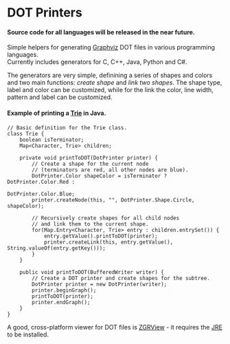 DOT Printers
============

#### Source code for all languages will be released in the near future.   
  
Simple helpers for generating [Graphviz](http://www.graphviz.org/) DOT files in various programming languages.  
Currently includes generators for C, C++, Java, Python and C#.
  
The generators are very simple, definining a series of shapes and colors and two main functions: *create shape* and *link two shapes*. The shape type, label and color can be customized, while for the link the color, line width, pattern and label can be customized.  
  
#### Example of printing a [Trie](http://en.wikipedia.org/wiki/Trie) in Java.

```
// Basic definition for the Trie class.
class Trie {
    boolean isTerminator;
    Map<Character, Trie> children;
    
    private void printToDOT(DotPrinter printer) {
        // Create a shape for the current node
        // (terminators are red, all other nodes are blue).
        DotPrinter.Color shapeColor = isTerminator ? DotPrinter.Color.Red : 
                                                     DotPrinter.Color.Blue;
        printer.createNode(this, "", DotPrinter.Shape.Circle, shapeColor);
        
        // Recursively create shapes for all child nodes  
        // and link them to the current shape.
        for(Map.Entry<Character, Trie> entry : children.entrySet()) {
            entry.getValue().printToDOT(printer);
            printer.createLink(this, entry.getValue(), String.valueOf(entry.getKey()));
        }
    }
    
    public void printToDOT(BufferedWriter writer) {
        // Create a DOT printer and create shapes for the subtree.
        DotPrinter printer = new DotPrinter(writer);
        printer.beginGraph();
        printToDOT(printer);
        printer.endGraph();
    }
}
```  

A good, cross-platform viewer for DOT files is [ZGRView](http://zvtm.sourceforge.net/zgrviewer.html) - it requires the [JRE](http://www.oracle.com/technetwork/java/javase/downloads/index.html) to be installed.
